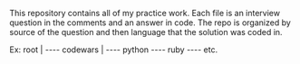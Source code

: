 This repository contains all of my practice work. Each file is an interview question in the comments and an answer in code. The repo is organized by source of the question and then language that the solution was coded in.

Ex:
root
|
---- codewars
        |
        ---- python
        ---- ruby
        ---- etc.
